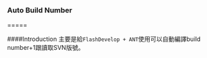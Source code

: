 ### Auto Build Number
=====

####Introduction
主要是給`FlashDevelop + ANT`使用可以自動編譯build number+1跟讀取SVN版號。
